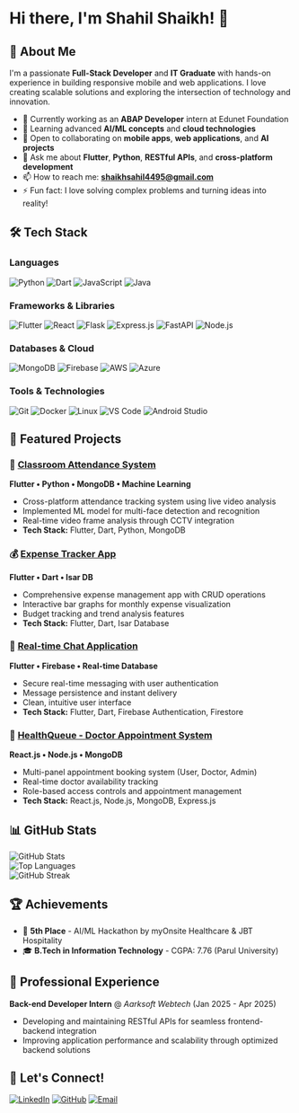 # Hi there, I'm Shahil Shaikh! 👋

## 🚀 About Me

I'm a passionate **Full-Stack Developer** and **IT Graduate** with hands-on experience in building responsive mobile and web applications. I love creating scalable solutions and exploring the intersection of technology and innovation.

- 🔭 Currently working as an **ABAP Developer** intern at Edunet Foundation
- 🌱 Learning advanced **AI/ML concepts** and **cloud technologies**
- 👯 Open to collaborating on **mobile apps**, **web applications**, and **AI projects**
- 💬 Ask me about **Flutter**, **Python**, **RESTful APIs**, and **cross-platform development**
- 📫 How to reach me: **shaikhsahil4495@gmail.com**
- ⚡ Fun fact: I love solving complex problems and turning ideas into reality!

## 🛠️ Tech Stack

### Languages
![Python](https://img.shields.io/badge/Python-3776AB?style=for-the-badge&logo=python&logoColor=white)
![Dart](https://img.shields.io/badge/Dart-0175C2?style=for-the-badge&logo=dart&logoColor=white)
![JavaScript](https://img.shields.io/badge/JavaScript-F7DF1E?style=for-the-badge&logo=javascript&logoColor=black)
![Java](https://img.shields.io/badge/Java-ED8B00?style=for-the-badge&logo=java&logoColor=white)

### Frameworks & Libraries
![Flutter](https://img.shields.io/badge/Flutter-02569B?style=for-the-badge&logo=flutter&logoColor=white)
![React](https://img.shields.io/badge/React-20232A?style=for-the-badge&logo=react&logoColor=61DAFB)
![Flask](https://img.shields.io/badge/Flask-000000?style=for-the-badge&logo=flask&logoColor=white)
![Express.js](https://img.shields.io/badge/Express.js-404D59?style=for-the-badge&logo=express&logoColor=white)
![FastAPI](https://img.shields.io/badge/FastAPI-005571?style=for-the-badge&logo=fastapi&logoColor=white)
![Node.js](https://img.shields.io/badge/Node.js-43853D?style=for-the-badge&logo=node.js&logoColor=white)

### Databases & Cloud
![MongoDB](https://img.shields.io/badge/MongoDB-4EA94B?style=for-the-badge&logo=mongodb&logoColor=white)
![Firebase](https://img.shields.io/badge/Firebase-039BE5?style=for-the-badge&logo=firebase&logoColor=white)
![AWS](https://img.shields.io/badge/AWS-232F3E?style=for-the-badge&logo=amazon-aws&logoColor=white)
![Azure](https://img.shields.io/badge/Azure-0089D0?style=for-the-badge&logo=microsoft-azure&logoColor=white)

### Tools & Technologies
![Git](https://img.shields.io/badge/Git-F05032?style=for-the-badge&logo=git&logoColor=white)
![Docker](https://img.shields.io/badge/Docker-2496ED?style=for-the-badge&logo=docker&logoColor=white)
![Linux](https://img.shields.io/badge/Linux-FCC624?style=for-the-badge&logo=linux&logoColor=black)
![VS Code](https://img.shields.io/badge/VS_Code-007ACC?style=for-the-badge&logo=visual-studio-code&logoColor=white)
![Android Studio](https://img.shields.io/badge/Android_Studio-3DDC84?style=for-the-badge&logo=android-studio&logoColor=white)

## 🎯 Featured Projects

### 📱 [Classroom Attendance System](https://github.com/Sahilshaikh11)
**Flutter • Python • MongoDB • Machine Learning**
- Cross-platform attendance tracking system using live video analysis
- Implemented ML model for multi-face detection and recognition
- Real-time video frame analysis through CCTV integration
- **Tech Stack:** Flutter, Dart, Python, MongoDB

### 💰 [Expense Tracker App](https://github.com/Sahilshaikh11)
**Flutter • Dart • Isar DB**
- Comprehensive expense management app with CRUD operations
- Interactive bar graphs for monthly expense visualization
- Budget tracking and trend analysis features
- **Tech Stack:** Flutter, Dart, Isar Database

### 💬 [Real-time Chat Application](https://github.com/Sahilshaikh11)
**Flutter • Firebase • Real-time Database**
- Secure real-time messaging with user authentication
- Message persistence and instant delivery
- Clean, intuitive user interface
- **Tech Stack:** Flutter, Dart, Firebase Authentication, Firestore

### 🏥 [HealthQueue - Doctor Appointment System](https://github.com/Sahilshaikh11)
**React.js • Node.js • MongoDB**
- Multi-panel appointment booking system (User, Doctor, Admin)
- Real-time doctor availability tracking
- Role-based access controls and appointment management
- **Tech Stack:** React.js, Node.js, MongoDB, Express.js

## 📊 GitHub Stats

<div align="left">
  <img src="https://github-readme-stats.vercel.app/api?username=Sahilshaikh11&show_icons=true&theme=radical" alt="GitHub Stats" />
</div>

<div align="left">
  <img src="https://github-readme-stats.vercel.app/api/top-langs/?username=Sahilshaikh11&layout=compact&theme=radical" alt="Top Languages" />
</div>

<div align="left">
  <img src="https://github-readme-streak-stats.herokuapp.com/?user=Sahilshaikh11&theme=radical" alt="GitHub Streak" />
</div>

## 🏆 Achievements

- 🎯 **5th Place** - AI/ML Hackathon by myOnsite Healthcare & JBT Hospitality
- 🎓 **B.Tech in Information Technology** - CGPA: 7.76 (Parul University)

## 💼 Professional Experience

**Back-end Developer Intern** @ *Aarksoft Webtech* (Jan 2025 - Apr 2025)
- Developing and maintaining RESTful APIs for seamless frontend-backend integration
- Improving application performance and scalability through optimized backend solutions

## 🤝 Let's Connect!

<div align="left">
  
[![LinkedIn](https://img.shields.io/badge/LinkedIn-0077B5?style=for-the-badge&logo=linkedin&logoColor=white)](https://www.linkedin.com/in/shahil-shaikh-1aa213231/)
[![GitHub](https://img.shields.io/badge/GitHub-100000?style=for-the-badge&logo=github&logoColor=white)](https://github.com/Sahilshaikh11)
[![Email](https://img.shields.io/badge/Email-D14836?style=for-the-badge&logo=gmail&logoColor=white)](mailto:shaikhsahil4495@gmail.com)

</div>
